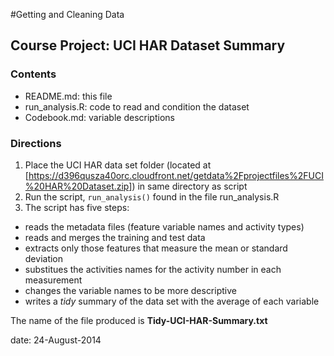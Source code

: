 #Getting and Cleaning Data
## Course Project: UCI HAR Dataset Summary

### Contents
- README.md: this file
- run_analysis.R: code to read and condition the dataset
- Codebook.md: variable descriptions

### Directions
1. Place the UCI HAR data set folder (located at [https://d396qusza40orc.cloudfront.net/getdata%2Fprojectfiles%2FUCI%20HAR%20Dataset.zip]) in same directory as script
2. Run the script, `run_analysis()` found in the file run_analysis.R
3. The script has five steps:
- reads the metadata files (feature variable names and activity types)
- reads and merges the training and test data
- extracts only those features that measure the mean or standard deviation
- substitues the activities names for the activity number in each measurement
- changes the variable names to be more descriptive
- writes a *tidy* summary of the data set with the average of each variable

The name of the file produced is **Tidy-UCI-HAR-Summary.txt**

date: 24-August-2014
